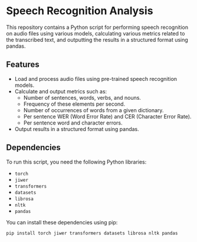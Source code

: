 # Speech Recognition Analysis

This repository contains a Python script for performing speech recognition on audio files using various models, calculating various metrics related to the transcribed text, and outputting the results in a structured format using pandas.

## Features

- Load and process audio files using pre-trained speech recognition models.
- Calculate and output metrics such as:
  - Number of sentences, words, verbs, and nouns.
  - Frequency of these elements per second.
  - Number of occurrences of words from a given dictionary.
  - Per sentence WER (Word Error Rate) and CER (Character Error Rate).
  - Per sentence word and character errors.
- Output results in a structured format using pandas.

## Dependencies

To run this script, you need the following Python libraries:

- `torch`
- `jiwer`
- `transformers`
- `datasets`
- `librosa`
- `nltk`
- `pandas`

You can install these dependencies using pip:

```bash
pip install torch jiwer transformers datasets librosa nltk pandas

